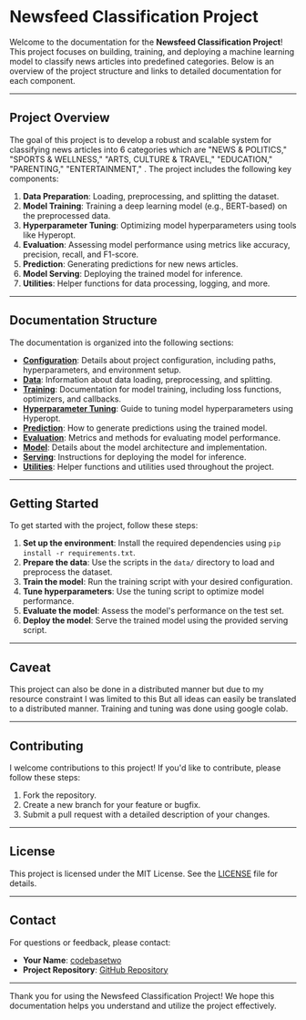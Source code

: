 # Newsfeed Classification Project

Welcome to the documentation for the **Newsfeed Classification Project**! This project focuses on building, training, and deploying a machine learning model to classify news articles into predefined categories. Below is an overview of the project structure and links to detailed documentation for each component.

---

## Project Overview

The goal of this project is to develop a robust and scalable system for classifying news articles into 6 categories which are "NEWS & POLITICS," "SPORTS & WELLNESS," "ARTS, CULTURE & TRAVEL," "EDUCATION," "PARENTING," "ENTERTAINMENT," . The project includes the following key components:

1. **Data Preparation**: Loading, preprocessing, and splitting the dataset.
2. **Model Training**: Training a deep learning model (e.g., BERT-based) on the preprocessed data.
3. **Hyperparameter Tuning**: Optimizing model hyperparameters using tools like Hyperopt.
4. **Evaluation**: Assessing model performance using metrics like accuracy, precision, recall, and F1-score.
5. **Prediction**: Generating predictions for new news articles.
6. **Model Serving**: Deploying the trained model for inference.
7. **Utilities**: Helper functions for data processing, logging, and more.

---

## Documentation Structure

The documentation is organized into the following sections:

- **[Configuration](newsfeed/config.md)**: Details about project configuration, including paths, hyperparameters, and environment setup.
- **[Data](newsfeed/data.md)**: Information about data loading, preprocessing, and splitting.
- **[Training](newsfeed/train.md)**: Documentation for model training, including loss functions, optimizers, and callbacks.
- **[Hyperparameter Tuning](newsfeed/tune.md)**: Guide to tuning model hyperparameters using Hyperopt.
- **[Prediction](newsfeed/predict.md)**: How to generate predictions using the trained model.
- **[Evaluation](newsfeed/evaluate.md)**: Metrics and methods for evaluating model performance.
- **[Model](newsfeed/models.md)**: Details about the model architecture and implementation.
- **[Serving](newsfeed/serve.md)**: Instructions for deploying the model for inference.
- **[Utilities](newsfeed/utils.md)**: Helper functions and utilities used throughout the project.

---

## Getting Started

To get started with the project, follow these steps:

1. **Set up the environment**: Install the required dependencies using `pip install -r requirements.txt`.
2. **Prepare the data**: Use the scripts in the `data/` directory to load and preprocess the dataset.
3. **Train the model**: Run the training script with your desired configuration.
4. **Tune hyperparameters**: Use the tuning script to optimize model performance.
5. **Evaluate the model**: Assess the model's performance on the test set.
6. **Deploy the model**: Serve the trained model using the provided serving script.

---

## Caveat

This project can also be done in a distributed manner but due to my resource constraint I was limited to this But all ideas can easily be translated to a  distributed manner. Training and tuning was done using google colab.

---

## Contributing

I welcome contributions to this project! If you'd like to contribute, please follow these steps:

1. Fork the repository.
2. Create a new branch for your feature or bugfix.
3. Submit a pull request with a detailed description of your changes.

---

## License

This project is licensed under the MIT License. See the [LICENSE](LICENSE) file for details.

---

## Contact

For questions or feedback, please contact:

- **Your Name**: [codebasetwo](mailto:codebasetwo@gmail.com)
- **Project Repository**: [GitHub Repository](https://github.com/yourusername/newsfeed-classification)

---

Thank you for using the Newsfeed Classification Project! We hope this documentation helps you understand and utilize the project effectively.